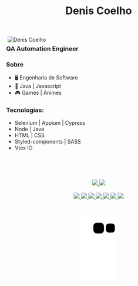 <p align="left">
<h1 align ="center">Denis Coelho</h1>
<br>
<br>

<!-- [![Typing SVG](https://readme-typing-svg.herokuapp.com?lines=QA+Automation+Engineer)](https://git.io/typing-svg) -->
<!-- [![Typing SVG](https://readme-typing-svg.herokuapp.com?color=EAF7EC&lines=QA+Automation+Engineer)](https://git.io/typing-svg) -->

<img src="https://raw.githubusercontent.com/MicaelliMedeiros/micaellimedeiros/master/image/computer-illustration.png" min-width="500px" max-width="500px" width="500px" align="right" alt="Denis Coelho">

<h3>QA Automation Engineer</h3>


### Sobre
- 🖥  Engenharia de Software
- 💙  Java | Javascript
- 🎮  Games | Animes

### Tecnologias:
   -  Selenium | Appium | Cypress
   -  Node | Java
   -  HTML | CSS
   -  Styled-components | SASS
   -  Vtex IO
   

<p/>

<p>
   <br>
   <br>
</p>   

<!-- <p align="left">
  <img src="https://img.shields.io/badge/html-FC490B?&style=for-the-badge&logo=html5&logoColor=white" height="25"/>
  <img src="https://img.shields.io/badge/css-264DE4?style=for-the-badge&logo=css3&logoColor=white" height="25"/>
  <img src="https://img.shields.io/badge/VS%20Code-007ACC.svg?&style=for-the-badge&logo=visual-studio-code&logoColor=white" height="25"/>
  <img src="https://img.shields.io/badge/javascript-F7DF1E.svg?&style=for-the-badge&logo=javascript&logoColor=white" height="25"/>
  <img src ="https://img.shields.io/badge/node.js-87C111?style=for-the-badge&logo=node.js&logoColor=white" height="25"/>
</p>
<p align="left">
  <img src="https://img.shields.io/badge/git-F05033?style=for-the-badge&logo=git&logoColor=white" height="25"/>
  <img src="https://img.shields.io/badge/github-171516?style=for-the-badge&logo=github&logoColor=white" height="25"/>
  <img src="https://img.shields.io/badge/react-61DBFB.svg?&style=for-the-badge&logo=react&logoColor=white" height="25"/>
  <img src ="https://img.shields.io/badge/typescript-007ACC?&logo=TypeScript&style=for-the-badge&logoColor=white" height ="25"/>
  <img src ="https://img.shields.io/badge/-NextJS%20-black?style=for-the-badge&logo=vercel&logoColor=white" height ="25"/>
  <img src ="https://img.shields.io/badge/-figma%20-red?style=for-the-badge&logo=figma&logoColor=white" height ="25"/>
</p> -->


</div>

  ##
  

  <div align="center">
    <a href="https://github.com/deniscoelho-js">
    <img height="160em" src="https://github-readme-stats.vercel.app/api?username=deniscoelho-js&show_icons=true&theme=dracula&include_all_commits=true&count_private=true"/>
    <img height="160em" src="https://github-readme-stats.vercel.app/api/top-langs/?username=deniscoelho-js&layout=compact&langs_count=7&theme=dracula"/>
  </div>

  <div style="display: inline_block" align="center" ><br>
    <img src="https://img.shields.io/badge/html-FC490B?&style=for-the-badge&logo=html5&logoColor=white" height="25"/>
    <img src="https://img.shields.io/badge/css-264DE4?style=for-the-badge&logo=css3&logoColor=white" height="25"/>
    <img src="https://img.shields.io/badge/SASS-hotpink.svg?style=for-the-badge&logo=SASS&logoColor=white" height="25"/>
    <img src="https://img.shields.io/badge/javascript-F7DF1E.svg?&style=for-the-badge&logo=javascript&logoColor=white" height="25"/>
    <img src ="https://img.shields.io/badge/typescript-007ACC?&logo=TypeScript&style=for-the-badge&logoColor=white" height ="25"/>
    <img src="https://img.shields.io/badge/react-61DBFB.svg?&style=for-the-badge&logo=react&logoColor=white" height="25"/>
    <img src ="https://img.shields.io/badge/node.js-87C111?style=for-the-badge&logo=node.js&logoColor=white" height="25"/>
  </div>

  
  ##
  
<div align="center" > 
   <!-- 
    <a href = "mailto:deniscoelho.dev@gmail.com"><img src="https://img.shields.io/badge/-Gmail-%23333?style=for-the-badge&logo=gmail&logoColor=white" target="_blank"></a>
  <a href="https://www.linkedin.com/in/denis-sousa-348081222/" target="_blank"><img src="https://img.shields.io/badge/-LinkedIn-%230077B5?style=for-the-badge&logo=linkedin&logoColor=white" target="_blank"></a> 
 -->

![Snake animation](https://github.com/deniscoelho-js/deniscoelho-js/blob/output/github-contribution-grid-snake.svg)
 
 </div>

